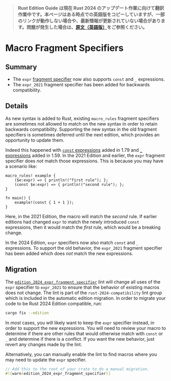 > **Rust Edition Guide は現在 Rust 2024 のアップデート作業に向けて翻訳作業中です。本ページはある時点での英語版をコピーしていますが、一部のリンクが動作しない場合や、最新情報が更新されていない場合があります。問題が発生した場合は、[原文（英語版）](https://doc.rust-lang.org/nightly/edition-guide/introduction.html)をご参照ください。**

# Macro Fragment Specifiers

## Summary

- The `expr` [fragment specifier] now also supports `const` and `_` expressions.
- The `expr_2021` fragment specifier has been added for backwards compatibility.

[fragment specifier]: ../../reference/macros-by-example.html#metavariables

## Details

As new syntax is added to Rust, existing `macro_rules` fragment specifiers are sometimes not allowed to match on the new syntax in order to retain backwards compatibility. Supporting the new syntax in the old fragment specifiers is sometimes deferred until the next edition, which provides an opportunity to update them.

Indeed this happened with [`const` expressions] added in 1.79 and [`_` expressions] added in 1.59. In the 2021 Edition and earlier, the `expr` fragment specifier does *not* match those expressions. This is because you may have a scenario like:

```rust,edition2021
macro_rules! example {
    ($e:expr) => { println!("first rule"); };
    (const $e:expr) => { println!("second rule"); };
}

fn main() {
    example!(const { 1 + 1 });
}
```

Here, in the 2021 Edition, the macro will match the *second* rule. If earlier editions had changed `expr` to match the newly introduced `const` expressions, then it would match the *first* rule, which would be a breaking change.

In the 2024 Edition, `expr` specifiers now also match `const` and `_` expressions. To support the old behavior, the `expr_2021` fragment specifier has been added which does *not* match the new expressions.

[`const` expressions]: ../../reference/expressions/block-expr.html#const-blocks
[`_` expressions]: ../../reference/expressions/underscore-expr.html

## Migration

The [`edition_2024_expr_fragment_specifier`] lint will change all uses of the `expr` specifier to `expr_2021` to ensure that the behavior of existing macros does not change. The lint is part of the `rust-2024-compatibility` lint group which is included in the automatic edition migration. In order to migrate your code to be Rust 2024 Edition compatible, run:

```sh
cargo fix --edition
```

In *most* cases, you will likely want to keep the `expr` specifier instead, in order to support the new expressions. You will need to review your macro to determine if there are other rules that would otherwise match with `const` or `_` and determine if there is a conflict. If you want the new behavior, just revert any changes made by the lint.

Alternatively, you can manually enable the lint to find macros where you may need to update the `expr` specifier.

```rust
// Add this to the root of your crate to do a manual migration.
#![warn(edition_2024_expr_fragment_specifier)]
```

[`edition_2024_expr_fragment_specifier`]: ../../rustc/lints/listing/allowed-by-default.html#edition-2024-expr-fragment-specifier
